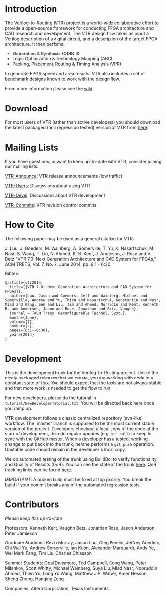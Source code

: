 Introduction
============
The Verilog-to-Routing (VTR) project is a world-wide collaborative effort to provide a open-source framework for conducting FPGA architecture and CAD research and development. The VTR design flow takes as input a Verilog description of a digital circuit, and a description of the target FPGA architecture. It then perfoms:
  * Elaboration & Synthesis (ODIN II)
  * Logic Optimization & Technology Mapping (ABC)
  * Packing, Placement, Routing & Timing Analysis (VPR)

to generate FPGA speed and area results.
VTR also includes a set of benchmark designs known to work with the design flow.

From more information please see the [wiki](https://github.com/verilog-to-routing/vtr-verilog-to-routing/wiki).

Download
========
For most users of VTR (rather than active developers) you should download the latest packaged (and regression tested) version of VTR from [here](https://github.com/verilog-to-routing/vtr-verilog-to-routing/wiki).

Mailing Lists
=============
If you have questions, or want to keep up-to-date with VTR, consider joining our mailing lists:

[VTR-Announce](https://groups.google.com/forum/#!forum/vtr-announce): VTR release announcements (low traffic)

[VTR-Users](https://groups.google.com/forum/#!forum/vtr-users): Discussions about using VTR

[VTR-Devel](https://groups.google.com/forum/#!forum/vtr-devel): Discussions about VTR development

[VTR-Commits](https://groups.google.com/forum/#!forum/vtr-commits): VTR revision control commits

How to Cite
===========
The following paper may be used as a general citation for VTR:

J. Luu, J. Goeders, M. Wainberg, A. Somerville, T. Yu, K. Nasartschuk, M. Nasr, S. Wang, T. Liu, N. Ahmed, K. B. Kent, J. Anderson, J. Rose and V. Betz "VTR 7.0: Next Generation Architecture and CAD System for FPGAs," ACM TRETS, Vol. 7, No. 2, June 2014, pp. 6:1 - 6:30.

Bibtex:
```
@article{vtr2014,
  title={{VTR 7.0: Next Generation Architecture and CAD System for FPGAs}},
  author={Luu, Jason and Goeders, Jeff and Wainberg, Michael and Somerville, Andrew and Yu, Thien and Nasartschuk, Konstantin and Nasr, Miad and Wang, Sen and Liu, Tim and Ahmed, Norrudin and Kent, Kenneth B. and Anderson, Jason and Rose, Jonathan and Betz, Vaughn},
  journal = {ACM Trans. Reconfigurable Technol. Syst.},
  month={June},
  volume={7}, 
  number={2}, 
  pages={6:1--6:30}, 
  year={2014}
}
```

Development
===========
This is the development trunk for the Verilog-to-Routing project. Unlike the nicely packaged releases that we create, you are working with code in a constant state of flux. You should expect that the tools are not always stable and that more work is needed to get the flow to run.

For new developers, please do the tutorial in `tutorial/NewDeveloperTutorial.txt`. You will be directed back here once you ramp up.

VTR development follows a classic centralized repository (svn-like) workflow. The 'master' branch is supposed to be the most current stable version of the project. Developers checkout a local copy of the code at the start of development, then do regular updates (e.g. `git pull`) to keep in sync with the GitHub master. When a developer has a tested, working change to put back into the trunk, he/she performs a `git push` operation. Unstable code should remain in the developer's local copy.

We do automated testing of the trunk using BuildBot to verify functionality and Quality of Results (QoR).
You can see the state of the trunk [here](http://islanders.eecg.utoronto.ca:8080/waterfall).
QoR tracking links can be found [here](http://islanders.eecg.utoronto.ca:8080/).

*IMPORTANT*: A broken build must be fixed at top priority. You break the build if your commit breaks any of the automated regression tests.

Contributors
============
*Please keep this up-to-date*

Professors: Kenneth Kent, Vaughn Betz, Jonathan Rose, Jason Anderson, Peter Jamieson

Graduate Students: Kevin Murray, Jason Luu, Oleg Petelin, Jeffrey Goeders, Chi Wai Yu, Andrew Somerville, Ian Kuon, Alexander Marquardt, Andy Ye, Wei Mark Fang, Tim Liu, Charles Chiasson

Summer Students: Opal Densmore, Ted Campbell, Cong Wang, Peter Milankov, Scott Whitty, Michael Wainberg, Suya Liu, Miad Nasr, Nooruddin Ahmed, Thien Yu, Long Yu Wang, Matthew J.P. Walker, Amer Hesson, Sheng Zhong, Hanqing Zeng

Companies: Altera Corporation, Texas Instruments
